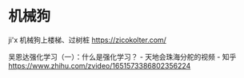 # 机械狗
ji'x
机械狗上楼梯、过树桩
https://zicokolter.com/


吴恩达强化学习（一）：什么是强化学习？ - 天地会珠海分舵的视频 - 知乎
https://www.zhihu.com/zvideo/1651573386802356224
